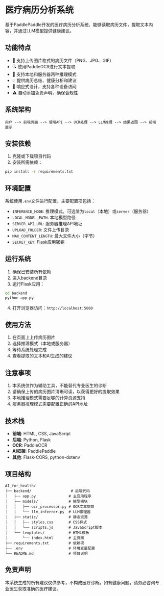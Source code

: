 # 医疗病历分析系统

基于PaddlePaddle开发的医疗病历分析系统，能够读取病历文件，提取文本内容，并通过LLM模型提供健康建议。

## 功能特点

- 📁 支持上传图片格式的病历文件（PNG、JPG、GIF）
- 🔍 使用PaddleOCR进行文本提取
- 🧠 支持本地和服务器两种推理模式
- 💡 提供病历总结、健康分析和建议
- 📱 响应式设计，支持各种设备访问
- ⚠️ 自动添加免责声明，确保合规性

## 系统架构

```
用户 --> 前端页面 --> 后端API --> OCR处理 --> LLM推理 --> 结果返回 --> 前端展示
```

## 安装依赖

1. 克隆或下载项目代码
2. 安装所需依赖：

```bash
pip install -r requirements.txt
```

## 环境配置

系统使用`.env`文件进行配置，主要配置项包括：

- `INFERENCE_MODE`: 推理模式，可选值为`local`（本地）或`server`（服务器）
- `LOCAL_MODEL_PATH`: 本地模型路径
- `SERVER_API_URL`: 服务器推理API地址
- `UPLOAD_FOLDER`: 文件上传目录
- `MAX_CONTENT_LENGTH`: 最大文件大小（字节）
- `SECRET_KEY`: Flask应用密钥

## 运行系统

1. 确保已安装所有依赖
2. 进入backend目录
3. 运行Flask应用：

```bash
cd backend
python app.py
```

4. 打开浏览器访问：`http://localhost:5000`

## 使用方法

1. 在页面上上传病历图片
2. 选择推理模式（本地或服务器）
3. 等待系统处理完成
4. 查看提取的文本和AI生成的建议

## 注意事项

1. 本系统仅作为辅助工具，不能替代专业医生的诊断
2. 请确保上传的病历图片清晰可读，以获得更好的提取效果
3. 本地推理模式需要足够的计算资源支持
4. 服务器推理模式需要配置正确的API地址

## 技术栈

- **前端**: HTML, CSS, JavaScript
- **后端**: Python, Flask
- **OCR**: PaddleOCR
- **AI框架**: PaddlePaddle
- **其他**: Flask-CORS, python-dotenv

## 项目结构

```
AI_for_health/
├── backend/                  # 后端代码
│   ├── app.py               # 主应用程序
│   ├── models/              # 模型模块
│   │   ├── ocr_processor.py # OCR文本提取
│   │   └── llm_inferrer.py  # LLM推理器
│   ├── static/              # 静态资源
│   │   ├── styles.css       # CSS样式
│   │   └── scripts.js       # JavaScript脚本
│   └── templates/           # HTML模板
│       └── index.html       # 主页面
├── requirements.txt         # 依赖项
├── .env                     # 环境变量配置
└── README.md                # 项目说明
```

## 免责声明

本系统生成的所有建议仅供参考，不构成医疗诊断。如有健康问题，请务必咨询专业医生获取准确的医疗建议。